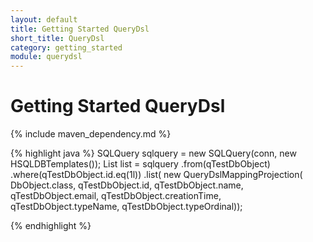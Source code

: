 ```yaml
---
layout: default
title: Getting Started QueryDsl
short_title: QueryDsl
category: getting_started
module: querydsl
---
```

# Getting Started QueryDsl

{% include maven_dependency.md %}

{% highlight java %}
SQLQuery sqlquery = new SQLQuery(conn, new HSQLDBTemplates());
 List<DbObject> list = 
    sqlquery
        .from(qTestDbObject)
        .where(qTestDbObject.id.eq(1l))
        .list(
            new QueryDslMappingProjection<DbObject>(
                DbObject.class, 
                qTestDbObject.id,
                qTestDbObject.name, 
                qTestDbObject.email, 
                qTestDbObject.creationTime, 
                qTestDbObject.typeName, 
                qTestDbObject.typeOrdinal));
     
{% endhighlight %}